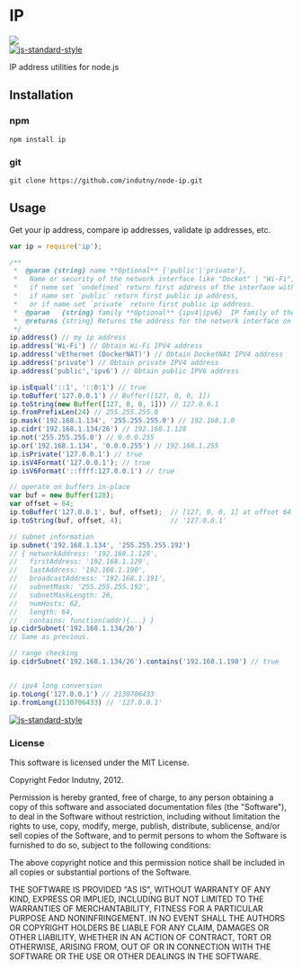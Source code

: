 # IP  
[![](https://badge.fury.io/js/ip.svg)](https://www.npmjs.com/package/ip)  
[![js-standard-style](https://img.shields.io/badge/code%20style-standard-brightgreen.svg)](http://standardjs.com)

IP address utilities for node.js

## Installation

###  npm
```shell
npm install ip
```

### git

```shell
git clone https://github.com/indutny/node-ip.git
```
  
## Usage
Get your ip address, compare ip addresses, validate ip addresses, etc.

```js
var ip = require('ip');

/**
 *  @param {string} name **Optional** {'public'|'private'},
 *   Name or security of the network interface like "Docket" | "Wi-Fi",
 *   if neme set `undefined` return first address of the interface with `ipv4` or loopback address,
 *   if name set `public` return first public ip address,
 *   or if name set `private` return first public ip address.
 *  @param   {string} family **Optional** {ipv4|ipv6}  IP family of the address (defaults: ipv4).
 *  @returns {string} Returns the address for the network interface on the current system.
 */
ip.address() // my ip address
ip.address('Wi-Fi') // Obtain Wi-Fi IPV4 address
ip.address('vEthernet (DockerNAT)') // Obtain DocketNAt IPV4 address
ip.address('private') // Obtain private IPV4 address
ip.address('public','ipv6') // Obtain public IPV6 address

ip.isEqual('::1', '::0:1') // true
ip.toBuffer('127.0.0.1') // Buffer([127, 0, 0, 1])
ip.toString(new Buffer([127, 0, 0, 1])) // 127.0.0.1
ip.fromPrefixLen(24) // 255.255.255.0
ip.mask('192.168.1.134', '255.255.255.0') // 192.168.1.0
ip.cidr('192.168.1.134/26') // 192.168.1.128
ip.not('255.255.255.0') // 0.0.0.255
ip.or('192.168.1.134', '0.0.0.255') // 192.168.1.255
ip.isPrivate('127.0.0.1') // true
ip.isV4Format('127.0.0.1'); // true
ip.isV6Format('::ffff:127.0.0.1') // true

// operate on buffers in-place
var buf = new Buffer(128);
var offset = 64;
ip.toBuffer('127.0.0.1', buf, offset);  // [127, 0, 0, 1] at offset 64
ip.toString(buf, offset, 4);            // '127.0.0.1'

// subnet information
ip.subnet('192.168.1.134', '255.255.255.192')
// { networkAddress: '192.168.1.128',
//   firstAddress: '192.168.1.129',
//   lastAddress: '192.168.1.190',
//   broadcastAddress: '192.168.1.191',
//   subnetMask: '255.255.255.192',
//   subnetMaskLength: 26,
//   numHosts: 62,
//   length: 64,
//   contains: function(addr){...} }
ip.cidrSubnet('192.168.1.134/26')
// Same as previous.

// range checking
ip.cidrSubnet('192.168.1.134/26').contains('192.168.1.190') // true


// ipv4 long conversion
ip.toLong('127.0.0.1') // 2130706433
ip.fromLong(2130706433) // '127.0.0.1'
```
[![js-standard-style](https://cdn.rawgit.com/standard/standard/master/badge.svg)](http://standardjs.com)
### License

This software is licensed under the MIT License.

Copyright Fedor Indutny, 2012.

Permission is hereby granted, free of charge, to any person obtaining a
copy of this software and associated documentation files (the
"Software"), to deal in the Software without restriction, including
without limitation the rights to use, copy, modify, merge, publish,
distribute, sublicense, and/or sell copies of the Software, and to permit
persons to whom the Software is furnished to do so, subject to the
following conditions:

The above copyright notice and this permission notice shall be included
in all copies or substantial portions of the Software.

THE SOFTWARE IS PROVIDED "AS IS", WITHOUT WARRANTY OF ANY KIND, EXPRESS
OR IMPLIED, INCLUDING BUT NOT LIMITED TO THE WARRANTIES OF
MERCHANTABILITY, FITNESS FOR A PARTICULAR PURPOSE AND NONINFRINGEMENT. IN
NO EVENT SHALL THE AUTHORS OR COPYRIGHT HOLDERS BE LIABLE FOR ANY CLAIM,
DAMAGES OR OTHER LIABILITY, WHETHER IN AN ACTION OF CONTRACT, TORT OR
OTHERWISE, ARISING FROM, OUT OF OR IN CONNECTION WITH THE SOFTWARE OR THE
USE OR OTHER DEALINGS IN THE SOFTWARE.
